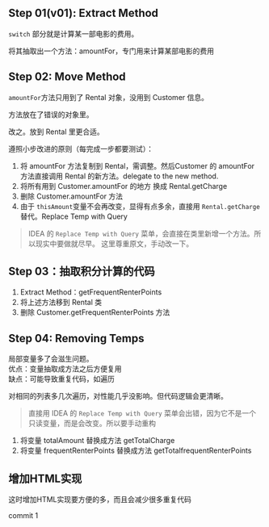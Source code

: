 ## Step 01(v01): Extract Method

`switch` 部分就是计算某一部电影的费用。

将其抽取出一个方法：amountFor，专门用来计算某部电影的费用

## Step 02: Move Method
`amountFor`方法只用到了 Rental 对象，没用到 Customer 信息。

方法放在了错误的对象里。

改之。放到 Rental 里更合适。

遵照小步改进的原则（每完成一步都要测试）：
1. 将 amountFor 方法复制到 Rental，需调整。然后Customer 的 amountFor 方法直接调用 Rental 的新方法。delegate to the new method.
2. 将所有用到 Customer.amountFor 的地方 换成 Rental.getCharge 
3. 删除 Customer.amountFor 方法
4. 由于 `thisAmount`变量不会再改变，显得有点多余，直接用 `Rental.getCharge` 替代。Replace Temp with Query

> IDEA 的 `Replace Temp with Query` 菜单，会直接在类里新增一个方法。所以现实中要做就尽早。
>这里尊重原文，手动改一下。
>
## Step 03：抽取积分计算的代码
1. Extract Method：getFrequentRenterPoints
2. 将上述方法移到 Rental 类
3. 删除 Customer.getFrequentRenterPoints 方法

## Step 04: Removing Temps
局部变量多了会滋生问题。  
优点：变量抽取成方法之后方便复用  
缺点：可能导致重复代码，如遍历

对相同的列表多几次遍历，对性能几乎没影响。但代码逻辑会更清晰。

> 直接用 IDEA 的 `Replace Temp with Query` 菜单会出错，因为它不是一个只读变量，而是会改变。所以要手动重构
>

1. 将变量 totalAmount 替换成方法 getTotalCharge
1. 将变量 frequentRenterPoints 替换成方法 getTotalfrequentRenterPoints

## 增加HTML实现
这时增加HTML实现要方便的多，而且会减少很多重复代码

commit 1